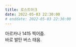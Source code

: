 ```yaml
---
title: 로스트아크
date: 2022-05-03 22:30:00
# enddate: 2022-05-03 22:30:00
---
```


아르카나 1415 찍어줌.  
바로 발탄 버스 태움.
